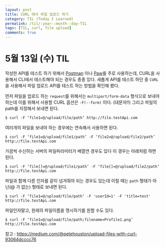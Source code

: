```yaml
---
layout: post
title: CURL 에서 파일 업로드 하기
category: TIL (Today I Learned)
permalink: /til/:year-:month-:day-TIL
tags: [TIL, curl, file upload]
comments: true
---
```


# 5월 13일 (수) TIL

작성한 API를 테스트 하기 위해서 [Postman](https://www.getpostman.com/) 이나 [Paw](https://paw.cloud/)를 주로 사용하는데,
CURL을 사용해서 CLI에서 테스트해야 되는 경우도 종종 있다. 새롭게 API를 테스트 하던 중 `CURL`을 사용해서 파일 업로드 API를 테스트 하는 방법을 확인해 봤다.

<!--more-->

먼저 파일을 업로드 하는 `request`를 위해서는 `multipart/form-data` 형식으로 보내야 하는데 이를 위해서 사용할 CURL 옵션은 `-F(--form)` 이다. (대문자!!)
그리고 파일의 path를 지정해서 보내면 된다.

```
$ curl -F ‘file1=@/upload/file/path’ http://file.testApi.com
```

여러개의 파일을 보내야 하는 경우에는 연속해서 사용하면 된다.

```
$ curl -F ‘file1=@/upload/file1/path’ -F ‘file2=@/upload/file2/path’ http://file.testApi.com
```

가끔씩 수신하는 서버의 파일파라미터가 배열연 경우도 있다 이 경우는 아래처럼 하면 된다.

```
$ curl -F ‘file[]=@/upload/file1/path’ -F ‘file[]=@/upload/file2/path’ http://file.testApi.com
```

파일과 함께 다른 인자를 같이 넘겨줘야 되는 경우도 있는데 이럴 때는 `path` 형태가 아닌(@ 가 없는) 형태로 보내면 된다.

```
$ curl -F ‘file1=@/upload/file/path’ -F 'userId=1' -F 'title=test' http://file.testApi.com
```

파일인자말고, 원래의 파일이름을 명시하기를 원할 수도 있다.

```
$ curl -F ‘file1=@/upload/file/path;filename=Profile1.png’ http://file.testApi.com
```


참고 : https://medium.com/@petehouston/upload-files-with-curl-93064dcccc76


